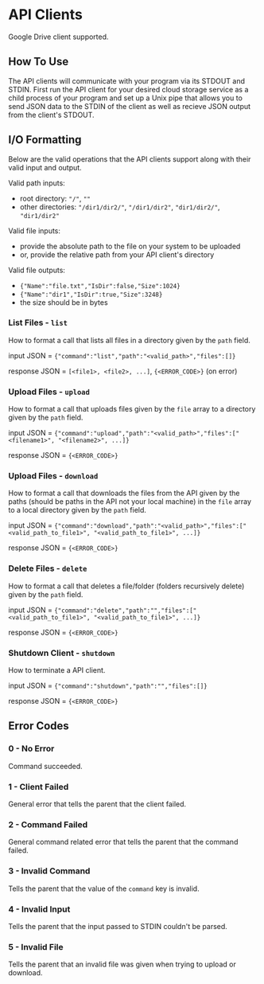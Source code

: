 # API Clients
Google Drive client supported.

## How To Use 
The API clients will communicate with your program via its STDOUT and STDIN. First run the API client for your desired cloud storage service as a child process of your program and set up a Unix pipe that allows you to send JSON data to the STDIN of the client as well as recieve JSON output from the client's STDOUT. 

## I/O Formatting
Below are the valid operations that the API clients support along with their valid input and output.

Valid path inputs:
- root directory: `"/"`, `""`
- other directories: `"/dir1/dir2/"`, `"/dir1/dir2"`, `"dir1/dir2/"`, `"dir1/dir2"`

Valid file inputs:
- provide the absolute path to the file on your system to be uploaded
- or, provide the relative path from your API client's directory

Valid file outputs:
- `{"Name":"file.txt","IsDir":false,"Size":1024}`
- `{"Name":"dir1","IsDir":true,"Size":3248}`
- the size should be in bytes

### List Files - `list`
How to format a call that lists all files in a directory given by the `path` field.

input JSON = `{"command":"list","path":"<valid_path>","files":[]}`

response JSON = `[<file1>, <file2>, ...]`, `{<ERROR_CODE>}` (on error)

### Upload Files - `upload`
How to format a call that uploads files given by the `file` array to a directory given by the `path` field.

input JSON = `{"command":"upload","path":"<valid_path>","files":["<filename1>", "<filename2>", ...]}`

response JSON = `{<ERROR_CODE>}`

### Upload Files - `download`
How to format a call that downloads the files from the API given by the paths (should be paths in the API not your local machine) in the `file` array to a local directory given by the `path` field.

input JSON = `{"command":"download","path":"<valid_path>","files":["<valid_path_to_file1>", "<valid_path_to_file1>", ...]}`

response JSON = `{<ERROR_CODE>}`

### Delete Files - `delete`
How to format a call that deletes a file/folder (folders recursively delete) given by the `path` field.

input JSON = `{"command":"delete","path":"","files":["<valid_path_to_file1>", "<valid_path_to_file1>", ...]}`

response JSON = `{<ERROR_CODE>}`

### Shutdown Client - `shutdown`
How to terminate a API client.

input JSON = `{"command":"shutdown","path":"","files":[]}`

response JSON = `{<ERROR_CODE>}`

## Error Codes

### 0 - No Error
Command succeeded.

### 1 - Client Failed
General error that tells the parent that the client failed.

### 2 - Command Failed
General command related error that tells the parent that the command failed.

### 3 - Invalid Command
Tells the parent that the value of the `command` key is invalid.

### 4 - Invalid Input
Tells the parent that the input passed to STDIN couldn't be parsed.

### 5 - Invalid File
Tells the parent that an invalid file was given when trying to upload or download.
